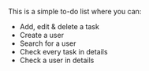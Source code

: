 This is a simple to-do list where you can:

- Add, edit & delete a task
- Create a user
- Search for a user
- Check every task in details
- Check a user in details
